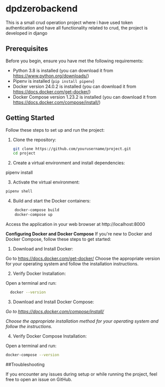 # dpdzerobackend
This is a small crud operation project where i have used token authentication and have all functionality related to crud, the project is developed in django

## Prerequisites

Before you begin, ensure you have met the following requirements:
- Python 3.8 is installed (you can download it from https://www.python.org/downloads/)
- Pipenv is installed (`pip install pipenv`)
- Docker version 24.0.2 is installed (you can download it from https://docs.docker.com/get-docker/)
- Docker Compose version 1.23.2 is installed (you can download it from https://docs.docker.com/compose/install/)

## Getting Started

Follow these steps to set up and run the project:

1. Clone the repository:
   ```sh
   git clone https://github.com/yourusername/project.git
   cd project

2. Create a virtual environment and install dependencies:

pipenv install

3. Activate the virtual environment:

  ```sh 
  pipenv shell
  ```

4. Build and start the Docker containers:

 ```sh
     docker-compose build
     docker-compose up
```

Access the application in your web browser at http://localhost:8000


**Configuring Docker and Docker Compose**
If you're new to Docker and Docker Compose, follow these steps to get started:
1. Download and Install Docker:

Go to https://docs.docker.com/get-docker/
Choose the appropriate version for your operating system and follow the installation instructions.

2. Verify Docker Installation:

Open a terminal and run:
  ```sh
    docker --version
  ```
3. Download and Install Docker Compose:

   
*Go to https://docs.docker.com/compose/install/*

*Choose the appropriate installation method for your operating system and follow the instructions.*

4. Verify Docker Compose Installation:

Open a terminal and run:
```sh 
docker-compose --version
```

##Troubleshooting


If you encounter any issues during setup or while running the project, feel free to open an issue on GitHub.
